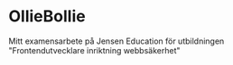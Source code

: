 # OllieBollie
Mitt examensarbete på Jensen Education för utbildningen "Frontendutvecklare inriktning webbsäkerhet"
